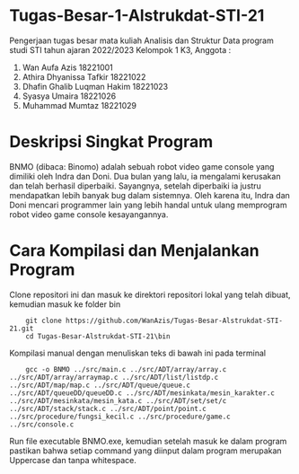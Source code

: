 # Tugas-Besar-1-Alstrukdat-STI-21
Pengerjaan tugas besar mata kuliah Analisis dan Struktur Data program studi STI tahun ajaran 2022/2023 
Kelompok 1 K3, Anggota : 
1. Wan Aufa Azis	 		    18221001
2. Athira Dhyanissa Tafkir		18221022
3. Dhafin Ghalib Luqman Hakim	18221023
4. Syasya Umaira 			    18221026
5. Muhammad Mumtaz 			    18221029

# Deskripsi Singkat Program
BNMO (dibaca: Binomo) adalah sebuah robot video game console yang dimiliki oleh Indra dan Doni. Dua bulan yang lalu, ia mengalami kerusakan dan telah berhasil diperbaiki. Sayangnya, setelah diperbaiki ia justru mendapatkan lebih banyak bug dalam sistemnya. Oleh karena itu, Indra dan Doni mencari programmer lain yang lebih handal untuk ulang memprogram robot video game console kesayangannya.

# Cara Kompilasi dan Menjalankan Program 
Clone repositori ini dan masuk ke direktori repositori lokal yang telah dibuat, kemudian masuk ke folder bin
```
    git clone https://github.com/WanAzis/Tugas-Besar-Alstrukdat-STI-21.git
    cd Tugas-Besar-Alstrukdat-STI-21\bin
```

Kompilasi manual dengan menuliskan teks di bawah ini pada terminal
```
    gcc -o BNMO ../src/main.c ../src/ADT/array/array.c ../src/ADT/array/arraymap.c ../src/ADT/list/listdp.c ../src/ADT/map/map.c ../src/ADT/queue/queue.c ../src/ADT/queueDD/queueDD.c ../src/ADT/mesinkata/mesin_karakter.c ../src/ADT/mesinkata/mesin_kata.c ../src/ADT/set/set/c ../src/ADT/stack/stack.c ../src/ADT/point/point.c ../src/procedure/fungsi_kecil.c ../src/procedure/game.c ../src/console.c
```
Run file executable BNMO.exe, kemudian setelah masuk ke dalam program pastikan bahwa setiap command yang diinput dalam program merupakan Uppercase dan tanpa whitespace.
